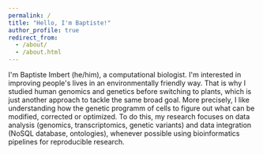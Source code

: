 ```yaml
---
permalink: /
title: "Hello, I'm Baptiste!"
author_profile: true
redirect_from: 
  - /about/
  - /about.html
---
```


I'm Baptiste Imbert (he/him), a computational biologist. I'm interested in improving people's lives in an environmentally friendly way. That is why I studied human genomics and genetics before switching to plants, which is just another approach to tackle the same broad goal. More precisely, I like understanding how the genetic programm of cells to figure out what can be modified, corrected or optimized. To do this, my research focuses on data analysis (genomics, transcriptomics, genetic variants) and data integration (NoSQL database, ontologies), whenever possible using bioinformatics pipelines for reproducible research.